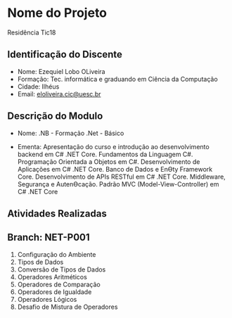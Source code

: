 # Nome do Projeto
Residência Tic18

## Identificação do Discente

- Nome: Ezequiel Lobo OLiveira
- Formação: Tec. informática e graduando em Ciência da Computação
- Cidade: Ilhéus
- Email: eloliveira.cic@uesc.br

## Descrição do Modulo
- Nome: .NB - Formação .Net - Básico

- Ementa: Apresentação do curso e introdução ao desenvolvimento backend em C# .NET Core. 
Fundamentos da Linguagem C#. Programação Orientada a Objetos em C#. 
Desenvolvimento de Aplicações em C# .NET Core. Banco de Dados e EnƟty 
Framework Core. Desenvolvimento de APIs RESTful em C# .NET Core. Middleware, 
Segurança e AutenƟcação. Padrão MVC (Model-View-Controller) em C# .NET Core


## Atividades Realizadas

## Branch: NET-P001
01. Configuração do Ambiente
02. Tipos de Dados
03. Conversão de Tipos de Dados
04. Operadores Aritméticos
05. Operadores de Comparação
06. Operadores de Igualdade
07. Operadores Lógicos
08. Desafio de Mistura de Operadores



